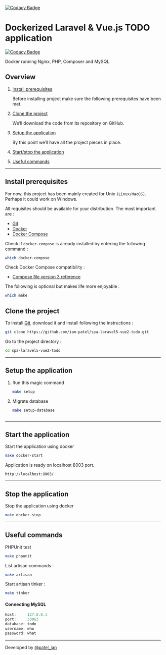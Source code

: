 [![Codacy Badge](https://api.codacy.com/project/badge/Grade/b92fb0f13fd440a1a50dd7cfcc2d27df)](https://www.codacy.com/app/ian-patel/spa-laravel5-vue2-todo?utm_source=github.com&amp;utm_medium=referral&amp;utm_content=ian-patel/spa-laravel5-vue2-todo&amp;utm_campaign=Badge_Grade)

# Dockerized Laravel & Vue.js TODO application

[![Codacy Badge](https://api.codacy.com/project/badge/Grade/d1755c84b0cf41888a748430e3eff6d1)](https://app.codacy.com/app/ian-patel/spa-laravel5-vue2-todo?utm_source=github.com&utm_medium=referral&utm_content=ian-patel/spa-laravel5-vue2-todo&utm_campaign=Badge_Grade_Settings)

Docker running Nginx, PHP, Composer and MySQL.

## Overview

1. [Install prerequisites](#install-prerequisites)

    Before installing project make sure the following prerequisites have been met.

2. [Clone the project](#clone-the-project)

    We’ll download the code from its repository on GitHub.

5. [Setup the application](#setup-the-application)

    By this point we’ll have all the project pieces in place.

6. [Start/stop the application](#start-the-application)


7. [Useful commands](#useful-commands)

   

___

## Install prerequisites

For now, this project has been mainly created for Unix `(Linux/MacOS)`. Perhaps it could work on Windows.

All requisites should be available for your distribution. The most important are :

* [Git](https://git-scm.com/downloads)
* [Docker](https://docs.docker.com/engine/installation/)
* [Docker Compose](https://docs.docker.com/compose/install/)

Check if `docker-compose` is already installed by entering the following command :

```sh
which docker-compose
```

Check Docker Compose compatibility :

 - [Compose file version 3 reference](https://docs.docker.com/compose/compose-file/)

The following is optional but makes life more enjoyable :

```sh
which make
```

## Clone the project

To install [Git](http://git-scm.com/book/en/v2/Getting-Started-Installing-Git), download it and install following the instructions :

```sh
git clone https://github.com/ian-patel/spa-laravel5-vue2-todo.git
```

Go to the project directory :

```sh
cd spa-laravel5-vue2-todo
```

---

## Setup the application

1. Run this magic command

    ```sh
    make setup
    ```

2. Migrate database

	 ```sh
    make setup-database



---

## Start the application

Start the application using docker

```sh
make docker-start
``` 
    
 Application is ready on localhost 8003 port.
    
    http://localhost:8003/
    

---
## Stop the application

Stop the application using docker

```sh
make docker-stop
``` 
    

---


## Useful commands

PHPUnit test

```sh
make phpunit
```

List artisan commands :

```sh
make artisan
```

Start artisan tinker :

```sh
make tinker
```


#### Connecting MySQL


```php
host:     127.0.0.1
port:     33063
database: todo
username: who
password: what
```

---


Developed by [@patel_ian](https://twitter.com/patel_ian)